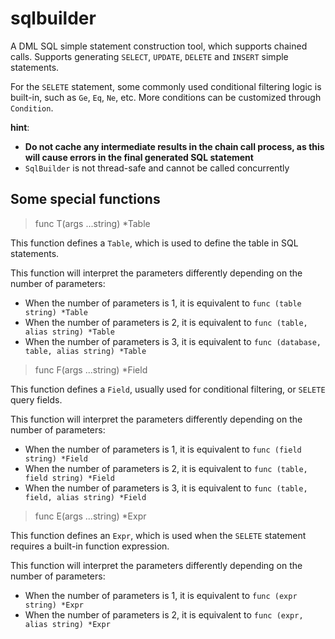 # sqlbuilder

A DML SQL simple statement construction tool, which supports chained calls.
Supports generating `SELECT`, `UPDATE`, `DELETE` and `INSERT` simple statements.

For the `SELETE` statement, some commonly used conditional filtering logic is built-in,
such as `Ge`, `Eq`, `Ne`, etc. More conditions can be customized through `Condition`.

**hint**:
+ **Do not cache any intermediate results in the chain call process, as this will cause errors in the final generated SQL statement**
+ `SqlBuilder` is not thread-safe and cannot be called concurrently

## Some special functions

> func T(args ...string) *Table

This function defines a `Table`, which is used to define the table in SQL statements.

This function will interpret the parameters differently depending on the number of parameters:
+ When the number of parameters is 1, it is equivalent to `func (table string) *Table`
+ When the number of parameters is 2, it is equivalent to `func (table, alias string) *Table`
+ When the number of parameters is 3, it is equivalent to `func (database, table, alias string) *Table`

> func F(args ...string) *Field

This function defines a `Field`, usually used for conditional filtering, or `SELETE` query fields.

This function will interpret the parameters differently depending on the number of parameters:
+ When the number of parameters is 1, it is equivalent to `func (field string) *Field`
+ When the number of parameters is 2, it is equivalent to `func (table, field string) *Field`
+ When the number of parameters is 3, it is equivalent to `func (table, field, alias string) *Field`

> func E(args ...string) *Expr

This function defines an `Expr`, which is used when the `SELETE` statement requires a built-in function expression.

This function will interpret the parameters differently depending on the number of parameters:
+ When the number of parameters is 1, it is equivalent to `func (expr string) *Expr`
+ When the number of parameters is 2, it is equivalent to `func (expr, alias string) *Expr`



